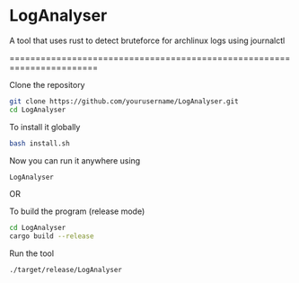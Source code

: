 # LogAnalyser
A tool that uses rust to detect bruteforce for archlinux logs using journalctl

=======================================================================

Clone the repository

```bash
git clone https://github.com/yourusername/LogAnalyser.git
cd LogAnalyser
```

To install it globally
```bash
bash install.sh
```
Now you can run it anywhere using
```bash
LogAnalyser
```

OR

To build the program (release mode)
```bash
cd LogAnalyser
cargo build --release
```
Run the tool
```bash
./target/release/LogAnalyser
```
